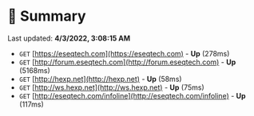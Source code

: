 # 📖 Summary
Last updated: **4/3/2022, 3:08:15 AM**

- `GET` [https://eseqtech.com](https://eseqtech.com) - **Up** (278ms)
- `GET` [http://forum.eseqtech.com](http://forum.eseqtech.com) - **Up** (5168ms)
- `GET` [http://hexp.net](http://hexp.net) - **Up** (58ms)
- `GET` [http://ws.hexp.net](http://ws.hexp.net) - **Up** (75ms)
- `GET` [http://eseqtech.com/infoline](http://eseqtech.com/infoline) - **Up** (117ms)
